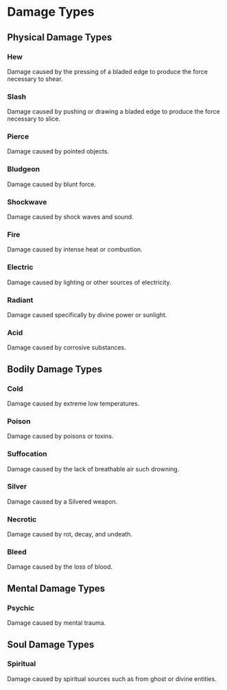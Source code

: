 # Damage Types

## Physical Damage Types

### Hew

Damage caused by the pressing of a bladed edge to produce the force necessary to shear.

### Slash

Damage caused by pushing or drawing a bladed edge to produce the force necessary to slice.

### Pierce

Damage caused by pointed objects.

### Bludgeon

Damage caused by blunt force.

### Shockwave

Damage caused by shock waves and sound.

### Fire

Damage caused by intense heat or combustion.

### Electric

Damage caused by lighting or other sources of electricity.

### Radiant

Damage caused specifically by divine power or sunlight.

### Acid

Damage caused by corrosive substances.

## Bodily Damage Types

### Cold

Damage caused by extreme low temperatures.

### Poison

Damage caused by poisons or toxins.

### Suffocation

Damage caused by the lack of breathable air such drowning.

### Silver

Damage caused by a Silvered weapon.

### Necrotic

Damage caused by rot, decay, and undeath.

### Bleed

Damage caused by the loss of blood.

## Mental Damage Types

### Psychic

Damage caused by mental trauma.

## Soul Damage Types

### Spiritual

Damage caused by spiritual sources such as from ghost or divine entities.
